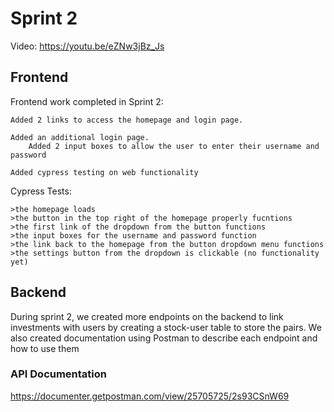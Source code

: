 # Sprint 2

Video: https://youtu.be/eZNw3jBz_Js

## Frontend
Frontend work completed in Sprint 2:

	Added 2 links to access the homepage and login page.
	
	Added an additional login page.
		Added 2 input boxes to allow the user to enter their username and password
	
	Added cypress testing on web functionality

Cypress Tests:

	>the homepage loads
	>the button in the top right of the homepage properly fucntions
	>the first link of the dropdown from the button functions
	>the input boxes for the username and password function
	>the link back to the homepage from the button dropdown menu functions
	>the settings button from the dropdown is clickable (no functionality yet)

## Backend
During sprint 2, we created more endpoints on the backend to link investments with users by creating a stock-user table to store the pairs. We also created documentation using Postman to describe each endpoint and how to use them

### API Documentation

https://documenter.getpostman.com/view/25705725/2s93CSnW69
